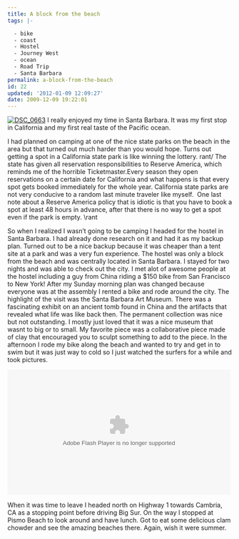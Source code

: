 ```yaml
---
title: A block from the beach
tags: |-

  - bike
  - coast
  - Hostel
  - Journey West
  - ocean
  - Road Trip
  - Santa Barbara
permalink: a-block-from-the-beach
id: 22
updated: '2012-01-09 12:09:27'
date: 2009-12-09 19:22:01
---
```



[![DSC_0663](http://kmuncie.com/blog/wp-content/uploads/2009/12/DSC_0663_thumb.jpg "DSC_0663")](http://kmuncie.com/blog/wp-content/uploads/2009/12/DSC_0663.jpg) I really enjoyed my time in Santa Barbara. It was my first stop in California and my first real taste of the Pacific ocean.

I had planned on camping at one of the nice state parks on the beach in the area but that turned out much harder than you would hope. Turns out getting a spot in a California state park is like winning the lottery. rant/ The state has given all reservation responsibilities to Reserve America, which reminds me of the horrible Ticketmaster.Every season they open reservations on a certain date for California and what happens is that every spot gets booked immediately for the whole year. California state parks are not very conducive to a random last minute traveler like myself.  One last note about a Reserve America policy that is idiotic is that you have to book a spot at least 48 hours in advance, after that there is no way to get a spot even if the park is empty. \rant

So when I realized I wasn’t going to be camping I headed for the hostel in Santa Barbara. I had already done research on it and had it as my backup plan. Turned out to be a nice backup because it was cheaper than a tent site at a park and was a very fun experience. The hostel was only a block from the beach and was centrally located in Santa Barbara. I stayed for two nights and was able to check out the city. I met alot of awesome people at the hostel including a guy from China riding a $150 bike from San Francisco to New York! After my Sunday morning plan was changed because everyone was at the assembly I rented a bike and rode around the city. The highlight of the visit was the Santa Barbara Art Museum. There was a fascinating exhibit on an ancient tomb found in China and the artifacts that revealed what life was like back then. The permanent collection was nice but not outstanding. I mostly just loved that it was a nice museum that wasnt to big or to small. My favorite piece was a collaborative piece made of clay that encouraged you to sculpt something to add to the piece. In the afternoon I rode my bike along the beach and wanted to try and get in to swim but it was just way to cold so I just watched the surfers for a while and took pictures.

<object classid="clsid:D27CDB6E-AE6D-11cf-96B8-444553540000" data="http://www.flickr.com/apps/video/stewart.swf?v=71377" height="281" type="application/x-shockwave-flash" width="500"><param name="flashvars" value="intl_lang=en-us&photo_secret=3067b312e9&photo_id=4173890992&hd_default=false"></param><param name="movie" value="http://www.flickr.com/apps/video/stewart.swf?v=71377"></param><param name="bgcolor" value="#000000"></param><param name="allowFullScreen" value="true"></param><embed allowfullscreen="true" bgcolor="#000000" flashvars="intl_lang=en-us&photo_secret=3067b312e9&photo_id=4173890992&hd_default=false" height="281" src="http://www.flickr.com/apps/video/stewart.swf?v=71377" type="application/x-shockwave-flash" width="500"></embed></object>

When it was time to leave I headed north on Highway 1 towards Cambria, CA as a stopping point before driving Big Sur. On the way I stopped at Pismo Beach to look around and have lunch. Got to eat some delicious clam chowder and see the amazing beaches there. Again, wish it were summer.


